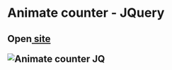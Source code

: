 <h1>Animate counter - JQuery</h1>
<h2>Open<a href="https://cwetkow.github.io/jquery-elements/animate-counter" target="_blank"> site</a><a</h2>
<p>
	<img src="https://user-images.githubusercontent.com/20288358/29912318-f71bf460-8e39-11e7-907e-d5b53516c2e3.png" alt="Animate counter JQ">
</p>
